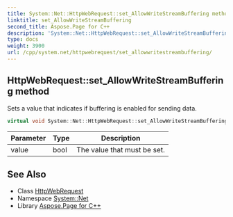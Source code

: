 ```yaml
---
title: System::Net::HttpWebRequest::set_AllowWriteStreamBuffering method
linktitle: set_AllowWriteStreamBuffering
second_title: Aspose.Page for C++
description: 'System::Net::HttpWebRequest::set_AllowWriteStreamBuffering method. Sets a value that indicates if buffering is enabled for sending data in C++.'
type: docs
weight: 3900
url: /cpp/system.net/httpwebrequest/set_allowwritestreambuffering/
---
```

## HttpWebRequest::set_AllowWriteStreamBuffering method


Sets a value that indicates if buffering is enabled for sending data.

```cpp
virtual void System::Net::HttpWebRequest::set_AllowWriteStreamBuffering(bool value)
```


| Parameter | Type | Description |
| --- | --- | --- |
| value | bool | The value that must be set. |

## See Also

* Class [HttpWebRequest](../)
* Namespace [System::Net](../../)
* Library [Aspose.Page for C++](../../../)
